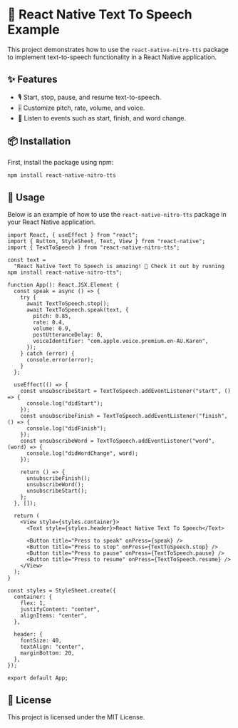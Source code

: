 # 📢 React Native Text To Speech Example

This project demonstrates how to use the `react-native-nitro-tts` package to implement text-to-speech functionality in a React Native application.

## ✨ Features

- 🎙️ Start, stop, pause, and resume text-to-speech.
- 🎚️ Customize pitch, rate, volume, and voice.
- 📅 Listen to events such as start, finish, and word change.

## 📦 Installation

First, install the package using npm:

```sh
npm install react-native-nitro-tts
```

## 🚀 Usage

Below is an example of how to use the `react-native-nitro-tts` package in your React Native application.

```tsx
import React, { useEffect } from "react";
import { Button, StyleSheet, Text, View } from "react-native";
import { TextToSpeech } from "react-native-nitro-tts";

const text =
  "React Native Text To Speech is amazing! 🎉 Check it out by running npm install react-native-nitro-tts";

function App(): React.JSX.Element {
  const speak = async () => {
    try {
      await TextToSpeech.stop();
      await TextToSpeech.speak(text, {
        pitch: 0.85,
        rate: 0.4,
        volume: 0.9,
        postUtteranceDelay: 0,
        voiceIdentifier: "com.apple.voice.premium.en-AU.Karen",
      });
    } catch (error) {
      console.error(error);
    }
  };

  useEffect(() => {
    const unsubscribeStart = TextToSpeech.addEventListener("start", () => {
      console.log("didStart");
    });
    const unsubscribeFinish = TextToSpeech.addEventListener("finish", () => {
      console.log("didFinish");
    });
    const unsubscribeWord = TextToSpeech.addEventListener("word", (word) => {
      console.log("didWordChange", word);
    });

    return () => {
      unsubscribeFinish();
      unsubscribeWord();
      unsubscribeStart();
    };
  }, []);

  return (
    <View style={styles.container}>
      <Text style={styles.header}>React Native Text To Speech</Text>

      <Button title="Press to speak" onPress={speak} />
      <Button title="Press to stop" onPress={TextToSpeech.stop} />
      <Button title="Press to pause" onPress={TextToSpeech.pause} />
      <Button title="Press to resume" onPress={TextToSpeech.resume} />
    </View>
  );
}

const styles = StyleSheet.create({
  container: {
    flex: 1,
    justifyContent: "center",
    alignItems: "center",
  },

  header: {
    fontSize: 40,
    textAlign: "center",
    marginBottom: 20,
  },
});

export default App;
```

## 📄 License

This project is licensed under the MIT License.
